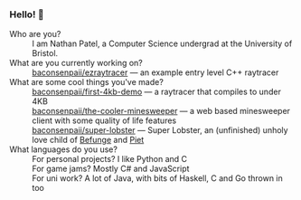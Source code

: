 ### Hello! 👋

<dl>
    <dt>Who are you?</dt>
    <dd>I am Nathan Patel, a Computer Science undergrad at the University of Bristol.</dd>
    <dt>What are you currently working on?</dt>
    <dd>
        <a href="https://github.com/baconsenpaii/ezraytracer">baconsenpaii/ezraytracer</a> &mdash; an example entry level C++ raytracer</a>
    </dd>
    <dt>What are some cool things you've made?</dt>
    <dd>
        <a href="https://github.com/baconsenpaii/first-4kb-demo">baconsenpaii/first-4kb-demo</a> &mdash;
        a raytracer that compiles to under 4KB<br />
        <a href="https://github.com/baconsenpaii/the-cooler-minesweeper">baconsenpaii/the-cooler-minesweeper</a> &mdash;
        a web based minesweeper client with some quality of life features<br />
        <a href="https://github.com/baconsenpaii/super-lobster">baconsenpaii/super-lobster</a> &mdash; Super Lobster,
        an (unfinished) unholy love child of <a href="https://en.wikipedia.org/wiki/Befunge">Befunge</a>
        and <a href="https://www.dangermouse.net/esoteric/piet.html">Piet</a>
    </dd>
    <dt>What languages do you use?</dt>
    <dd>
        For personal projects? I like Python and C<br />
        For game jams? Mostly C# and JavaScript<br />
        For uni work? A lot of Java, with bits of Haskell, C and Go thrown in too
    </dd>
</dl>
